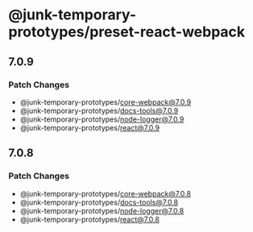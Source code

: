 # @junk-temporary-prototypes/preset-react-webpack

## 7.0.9

### Patch Changes

- @junk-temporary-prototypes/core-webpack@7.0.9
- @junk-temporary-prototypes/docs-tools@7.0.9
- @junk-temporary-prototypes/node-logger@7.0.9
- @junk-temporary-prototypes/react@7.0.9

## 7.0.8

### Patch Changes

- @junk-temporary-prototypes/core-webpack@7.0.8
- @junk-temporary-prototypes/docs-tools@7.0.8
- @junk-temporary-prototypes/node-logger@7.0.8
- @junk-temporary-prototypes/react@7.0.8
